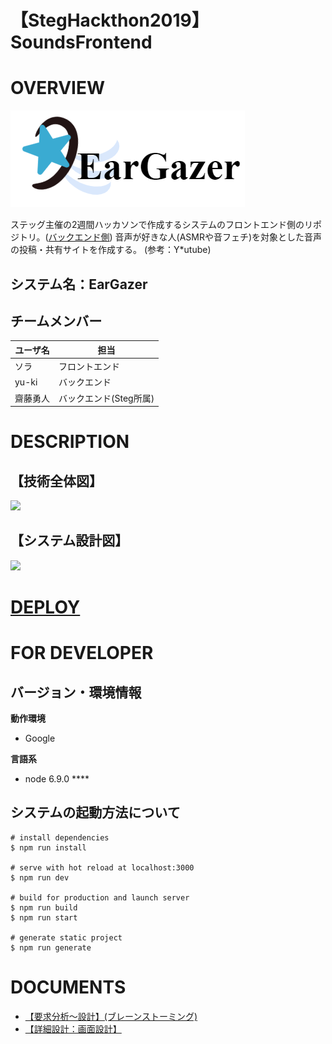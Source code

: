 # 【**StegHackthon2019】SoundsFrontend**

# OVERVIEW
![](https://github.com/SoraY677/SoundsFrontend-StegHackthon2020-/blob/master/static/img/logo.png?raw=true)


ステッグ主催の2週間ハッカソンで作成するシステムのフロントエンド側のリポジトリ。([バックエンド側](https://github.com/yuki-snown/sounds))
音声が好きな人(ASMRや音フェチ)を対象とした音声の投稿・共有サイトを作成する。
(参考：Y*utube)


## システム名：EarGazer
## チームメンバー
| ユーザ名  | 担当             |
| ----- | -------------- |
| ソラ    | フロントエンド        |
| yu-ki | バックエンド         |
| 齋藤勇人  | バックエンド(Steg所属) |

# DESCRIPTION
## 【技術全体図】
![](https://paper-attachments.dropbox.com/s_EBC49EECEC1FF5A12DEADFAA7F225DF217F191E81E6DD260EA278D090758383F_1583564065816_Untitled+Diagram+2.png)



## 【システム設計図】
![](https://paper-attachments.dropbox.com/s_EBC49EECEC1FF5A12DEADFAA7F225DF217F191E81E6DD260EA278D090758383F_1582731379217_.png)

# [DEPLOY](https://upbeat-pare-9ccaed.netlify.com/)
# FOR DEVELOPER
## バージョン・環境情報

**動作環境**

- Google

**言語系**

- node 6.9.0 ****


## システムの起動方法について
    # install dependencies
    $ npm run install
    
    # serve with hot reload at localhost:3000
    $ npm run dev
    
    # build for production and launch server
    $ npm run build
    $ npm run start
    
    # generate static project
    $ npm run generate


# DOCUMENTS
- [【要求分析～設計】(ブレーンストーミング)](https://docs.google.com/presentation/d/1mNWX1J8QfB-hAZFYOP1rWPsZEVOfdJL6qjzvunCx0aQ/edit)
- [【詳細設計：画面設計】](https://drive.google.com/file/d/1FyXeoVKOPdDQEAKD9M5tDrO6521s2fvU/view?usp=sharing)

